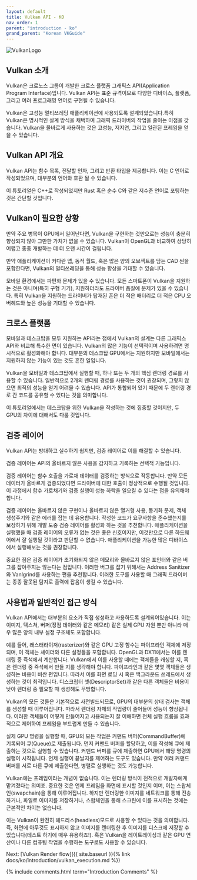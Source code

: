 ```yaml
---
layout: default
title: Vulkan API - KO
nav_order: 1
parent: "introduction - ko"
grand_parent: "Korean VKGuide"
---
```


![VulkanLogo](/assets/images/Vulkan_170px_Dec16.jpg)

## Vulkan 소개

Vulkan은 크로노스 그룹이 개발한 크로스 플랫폼 그래픽스 API(Application Program Interface)입니다. Vulkan API는 표준 규격이므로 다양한 디바이스, 플랫폼, 그리고 여러 프로그래밍 언어로 구현될 수 있습니다.

Vulkan은 고성능 멀티쓰레딩 애플리케이션에 사용되도록 설계되었습니다.특히 Vulkan은 명시적인 설계 방식을 채택하여 그래픽 드라이버의 작업을 줄이는 이점을 갖습니다. Vulkan을 올바르게 사용하는 것은 고성능, 저지연, 그리고 일관된 프레임을 얻을 수 있습니다.

## Vulkan API 개요

Vulkan API는 함수 목록, 전달할 인자, 그리고 반환 타입을 제공합니다. 이는 C 언어로 작성되었으며, 대부분의 언어와 호환 될 수 있습니다.

이 튜토리얼은 C++로 작성되었지만 Rust 혹은 순수 C와 같은 저수준 언어로 포팅하는 것은 간단할 것입니다.

## Vulkan이 필요한 상황

만약 주요 병목이 GPU에서 일어난다면, Vulkan을 구현하는 것만으로는 성능이 충분히 향상되지 않아 그만한 가치가 없을 수 있습니다. Vulkan이 OpenGL과 비교하여 상당히 어렵고 종종 개발하는 데 더 오랜 시간이 걸립니다.

만약 애플리케이션이 커다란 맵, 동적 월드, 혹은 많은 양의 오브젝트를 담는 CAD 씬을 포함한다면, Vulkan의 멀티쓰레딩을 통해 성능 향상을 기대할 수 있습니다.

모바일 환경에서는 파편화 문제가 있을 수 있습니다. 모든 스마트폰이 Vulkan을 지원하는 것은 아니며(특히 구형 기기), 지원하더라도 드라이버 품질에 문제가 있을 수 있습니다. 특히 Vulkan을 지원하는 드라이버가 탑재된 폰은 더 적은 배터리로 더 적은 CPU 오버헤드와 높은 성능을 기대할 수 있습니다.

## 크로스 플랫폼

모바일과 데스크탑을 모두 지원하는 API라는 점에서 Vulkan의 설계는 다른 그래픽스 API와 비교해 특수한 면이 있습니다. Vulkan의 많은 기능이 선택적이며 사용하려면 명시적으로 활성화해야 합니다. 대부분의 데스크탑 GPU에서는 지원하지만 모바일에서는 지원하지 않는 기능이 있는 것도 흔한 일입니다.

Vulkan을 모바일과 데스크탑에서 실행할 때, 하나 또는 두 개의 핵심 렌더링 경로를 사용할 수 있습니다. 일반적으로 2개의 렌더링 경로를 사용하는 것이 권장되며, 그렇지 않으면 최적의 성능을 얻기 어려울 수 있습니다. API가 통합되어 있기 때문에 두 렌더링 경로 간 코드를 공유할 수 있다는 것을 의미합니다.

이 튜토리얼에서는 데스크탑을 위한 Vulkan을 작성하는 것에 집중할 것이지만, 두 GPU의 차이에 대해서도 다룰 것입니다.

## 검증 레이어

Vulkan API는 방대하고 실수하기 쉽지만, 검증 레이어로 이를 해결할 수 있습니다.

검증 레이어는 API의 올바르지 않은 사용을 감지하고 기록하는 선택적 기능입니다.

검증 레이어는 함수 호출을 가로채 데이터를 검증하는 방식으로 작동합니다. 만약 모든 데이터가 올바르게 검증되었다면 드라이버에 대한 호출이 정상적으로 수행될 것입니다. 이 과정에서 함수 가로채기와 검증 실행이 성능 하락을 일으킬 수 있다는 점을 유의해야합니다.

검증 레이어는 올바르지 않은 구현이나 올바르지 않은 열거형 사용, 동기화 문제, 객체 생성주기와 같은 에러를 잡는 데 유용합니다. 작성한 코드가 요구사항을 준수했는지를 보장하기 위해 개발 도중 검증 레이어를 활성화 하는 것을 추천합니다. 애플리케이션을 실행했을 때 검증 레이어의 오류가 없는 것은 좋은 신호이지만, 이것만으로 다른 하드웨어에서 잘 실행될 것이라고 판단할 수 없습니다. 애플리케이션을 가능한 많은 디바이스에서 실행해보는 것을 권장합니다.

중요한 점은 검증 레이어가 초기화되지 않은 메모리와 올바르지 않은 포인터와 같은 버그를 잡아주지는 않는다는 점입니다. 이러한 버그를 잡기 위해서는 Address Sanitizer와 Vanlgrind를 사용하는 편을 추천합니다. 이러한 도구를 사용할 때 그래픽 드라이버는 종종 잘못된 탐지로 출력에 잡음이 생길 수 있습니다.

## 사용법과 일반적인 접근 방식

Vulkan API에서는 대부분의 요소가 직접 생성하고 사용하도록 설계되어있습니다. 이는 이미지, 텍스쳐, 버퍼(정점 데이터와 같은 메모리) 같은 실제 GPU 자원 뿐만 아니라 매우 많은 양의 내부 설정 구조체도 포함합니다.

예를 들어, 래스터라이저(rasterizer)와 같은 GPU 고정 함수는 파이프라인 객체에 저장되며, 이 객체는 셰이더와 다른 설정들을 포함합니다. OpenGL과 DX11에서는 이를 렌더링 중 즉석에서 계산합니다. Vulkan에서 이를 사용할 때에는 객체들을 캐싱할 지, 혹은 렌더링 중 즉석에서 만들 지를 생각해야 합니다. 파이프라인과 같은 몇몇 객체들은 생성하는 비용이 비싼 편입니다. 따라서 이를 화면 로딩 시 혹은 백그라운드 쓰레드에서 생성하는 것이 최적입니다. 디스크립터 셋(DescriptorSet)과 같은 다른 객체들은 비용이 낮아 렌더링 중 필요할 때 생성해도 무방합니다.

Vulkan의 모든 것들은 기본적으로 사전빌드되므로, GPU의 대부분의 상태 검사는 객체를 생성할 때 이루어집니다. 따라서 렌더링 자체의 작업량이 줄어들어 성능이 향상됩니다. 이러한 객체들이 어떻게 만들어지고 사용되는지 잘 이해하면 전체 실행 흐름을 효과적으로 제어하여 프레임을 부드럽게 만들 수 있습니다.

실제 GPU 명령을 실행할 때, GPU의 모든 작업은 커맨드 버퍼(CommandBuffer)에 기록되어 큐(Queue)로 제출됩니다. 먼저 커맨드 버퍼를 할당하고, 이를 작성해 큐에 제출하는 것으로 실행할 수 있습니다. 커맨드 버퍼를 큐에 제출하면 GPU에서 해당 명령의 실행이 시작됩니다. 언제 실행이 끝날지를 제어하는 도구도 있습니다. 만약 여러 커맨드 버퍼를 서로 다른 큐에 제출한다면, 병렬로 실행하는 것도 가능합니다.

Vulkan에는 프레임이라는 개념이 없습니다. 이는 렌더링 방식이 전적으로 개발자에게 맡겨졌다는 의미죠. 중요한 것은 언제 프레임을 화면에 표시할 것인지 이며, 이는 스왑체인(swapchain)을 통해 이루어집니다. 하지만 렌더링한 이미지를 네트워크를 통해 전송하거나, 파일로 이미지를 저장하거나, 스왑체인을 통해 스크린에 이를 표시하는 것에는 근본적인 차이는 없습니다.

이는 Vulkan이 완전히 헤드리스(headless)모드로 사용할 수 있다는 것을 의미합니다. 즉, 화면에 아무것도 표시하지 않고 이미지를 렌더링한 후 이미지를 디스크에 저장할 수 있습니다(테스트 하기에 매우 유용하죠!). 혹은 Vulkan을 레이트레이싱과 같은 GPU 연산이나 다른 컴퓨팅 작업을 수행하는 도구로도 사용할 수 있습니다.

Next: [Vulkan Render flow]({{ site.baseurl }}{% link docs/ko/introduction/vulkan_execution.md %})


{% include comments.html term="Introduction Comments" %}